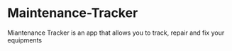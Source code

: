 # Maintenance-Tracker
Miantenance Tracker is an app that allows you to track, repair and fix your equipments
